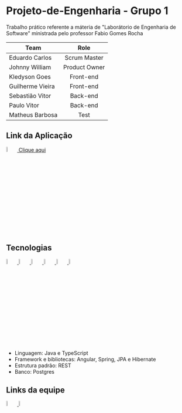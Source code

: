 # Projeto-de-Engenharia - Grupo 1
Trabalho prático referente a máteria de "Laborátorio de Engenharia de Software" ministrada pelo professor Fabio Gomes Rocha

|   Team  | Role
|----------------|:-------------------------------:
|Eduardo Carlos  |Scrum Master |
|Johnny William  |Product Owner |
|Kledyson Goes|Front-end|
|Guilherme Vieira|Front-end|
|Sebastião Vitor|Back-end|
|Paulo Vitor|Back-end|
|Matheus Barbosa|Test| 

## Link da Aplicação

<div>
  <a href="https://projeto-de-engenharia-lyart.vercel.app/">
    <img src="https://projeto-de-engenharia-lyart.vercel.app/assets/icons/png/experiment.png" width="6%" />
    Clique aqui 
  </a>
</div>
  
  
## Tecnologias
<div>
  <a href="https://github.com/eduardojnr/Projeto-de-Engenharia">
    <img src="https://cdn.jsdelivr.net/gh/devicons/devicon/icons/angularjs/angularjs-original.svg" width="6%" />
    <img src="https://cdn.jsdelivr.net/gh/devicons/devicon/icons/java/java-original.svg" width="6%" />
    <img src="https://cdn.jsdelivr.net/gh/devicons/devicon/icons/typescript/typescript-original.svg" width="6%" />
    <img src="https://cdn.jsdelivr.net/gh/devicons/devicon/icons/spring/spring-original.svg"  width="6%" />
    <img src="https://cdn.jsdelivr.net/gh/devicons/devicon/icons/postgresql/postgresql-original.svg"  width="6%" />
    <img src="https://www.alura.com.br/assets/api/cursos/512/swagger-documentando-apis.png"  width="6%" />
  </a>  
</div>

  - Linguagem: Java e TypeScript
  - Framework e bibliotecas: Angular, Spring, JPA e Hibernate
  - Estrutura padrão: REST 
  - Banco: Postgres 
  
## Links da equipe
<div>
  <a href="https://trello.com/projetolaboratoriodeengenharia">
    <img src="https://cdn.jsdelivr.net/gh/devicons/devicon/icons/trello/trello-plain.svg" width="6%" />
  </a>
  <a href="https://github.com/eduardojnr/Projeto-de-Engenharia">
    <img src="https://i.imgur.com/lZp4enQ.png" width="6%"/>
  </a>

  
